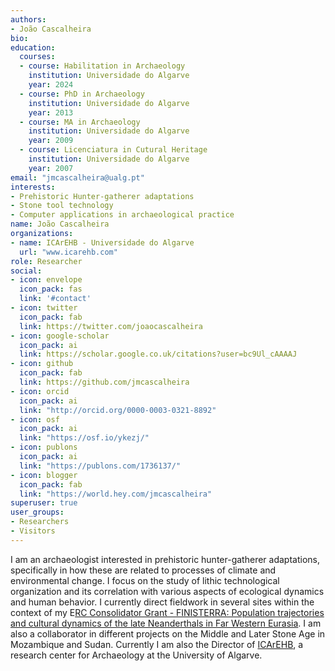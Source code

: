 ```yaml
---
authors:
- João Cascalheira
bio:
education:
  courses:
  - course: Habilitation in Archaeology
    institution: Universidade do Algarve
    year: 2024
  - course: PhD in Archaeology
    institution: Universidade do Algarve
    year: 2013
  - course: MA in Archaeology
    institution: Universidade do Algarve
    year: 2009
  - course: Licenciatura in Cutural Heritage
    institution: Universidade do Algarve
    year: 2007
email: "jmcascalheira@ualg.pt"
interests:
- Prehistoric Hunter-gatherer adaptations
- Stone tool technology
- Computer applications in archaeological practice
name: João Cascalheira
organizations:
- name: ICArEHB - Universidade do Algarve
  url: "www.icarehb.com"
role: Researcher
social:
- icon: envelope
  icon_pack: fas
  link: '#contact'
- icon: twitter
  icon_pack: fab
  link: https://twitter.com/joaocascalheira
- icon: google-scholar
  icon_pack: ai
  link: https://scholar.google.co.uk/citations?user=bc9Ul_cAAAAJ
- icon: github
  icon_pack: fab
  link: https://github.com/jmcascalheira
- icon: orcid
  icon_pack: ai
  link: "http://orcid.org/0000-0003-0321-8892"
- icon: osf
  icon_pack: ai
  link: "https://osf.io/ykezj/"
- icon: publons
  icon_pack: ai
  link: "https://publons.com/1736137/"
- icon: blogger
  icon_pack: fab
  link: "https://world.hey.com/jmcascalheira"
superuser: true
user_groups:
- Researchers
- Visitors
---
```


I am an archaeologist interested in prehistoric hunter-gatherer adaptations, specifically in how these are related to processes of climate and environmental change. I focus on the study of lithic technological organization and its correlation with various aspects of ecological dynamics and human behavior. I currently direct fieldwork in several sites within the context of my E[RC Consolidator Grant - FINISTERRA: Population trajectories and cultural dynamics of the late Neanderthals in Far Western Eurasia](www.finisterra.icarehb.com). I am also a collaborator in different projects on the Middle and Later Stone Age in Mozambique and Sudan. Currently I am also the Director of [ICArEHB](www.icarehb.com), a research center for Archaeology at the University of Algarve.